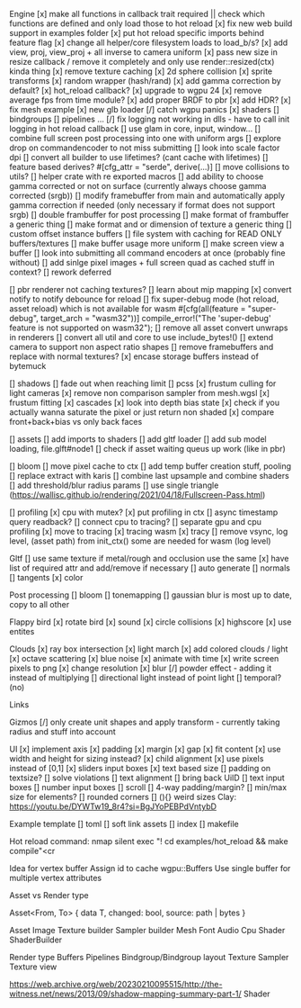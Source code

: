 Engine
[x] make all functions in callback trait required || check which functions are defined and only load those to hot reload
[x] fix new web build support in examples folder
[x] put hot reload specific imports behind feature flag
[x] change all helper/core filesystem loads to load_b/s?
[x] add view, proj, view_proj + all inverse to camera uniform
[x] pass new size in resize callback /  remove it completely and only use render::resized(ctx) kinda thing
[x] remove texture caching
[x] 2d sphere collision
[x] sprite transforms
[x] random wrapper (hash/rand)
[x] add gamma correction by default?
[x] hot_reload callback?
[x] upgrade to wgpu 24
[x] remove average fps from time module?
[x] add proper BRDF to pbr
    [x] add HDR?
[x] fix mesh example
    [x] new glb loader
[/] catch wgpu panics
    [x] shaders
    [] bindgroups
    [] pipelines
    ...
[/] fix logging not working in dlls
    - have to call init logging in hot reload callback
[] use glam in core, input, window...
[] combine full screen post processing into one with uniform args
[] explore drop on commandencoder to not miss submitting
[] look into scale factor dpi
[] convert all builder to use lifetimes? (cant cache with lifetimes)
[] feature based derives? #\[cfg_attr = "serde", derive(...)\]
[] move collisions to utils?
[] helper crate with re exported macros
[] add ability to choose gamma corrected or not on surface (currently always choose gamma corrected (srgb))
[] modify framebuffer from main and automatically apply gamma correction if needed (only necessary if format does not support srgb)
[] double frambuffer for post processing
[] make format of frambuffer a generic thing
[] make format and or dimension of texture a generic thing
[] custom offset instance buffers
[] file system with caching for READ ONLY buffers/textures
[] make buffer usage more uniform
[] make screen view a buffer
[] look into submitting all command encoders at once (probably fine without)
[] add sinlge pixel images + full screen quad as cached stuff in context?
[] rework deferred
<!-- [] add ability to reuse encoders for all renderers -->
[] pbr renderer not caching textures? 
[] learn about mip mapping
[x] convert notify to notify debounce for reload
[] fix super-debug mode (hot reload, asset reload) which is not available for wasm
    #[cfg(all(feature = "super-debug", target_arch = "wasm32"))]
    compile_error!("The 'super-debug' feature is not supported on wasm32");
[] remove all asset convert unwraps in renderers
[] convert all util and core to use include_bytes!()
[] extend camera to support non aspect ratio shapes
[] remove framebuffers and replace with normal textures?
[x] encase storage buffers instead of bytemuck

[] shadows
    [] fade out when reaching limit
    [] pcss
    [x] frustum culling for light cameras
    [x] remove non comparison sampler from mesh.wgsl
    [x] frustum fitting
    [x] cascades
    [x] look into depth bias state 
    [x] check if you actually wanna saturate the pixel or just return non shaded
    [x] compare front+back+bias vs only back faces

[] assets 
    [] add imports to shaders
    [] add gltf loader
    [] add sub model loading, file.glft#node1
    [] check if asset waiting queus up work (like in pbr)

[] bloom
    [] move pixel cache to ctx
    [] add temp buffer creation stuff, pooling
    [] replace extract with karis
    [] combine last upsample and combine shaders
    [] add threshold/blur radius params
    [] use single triangle (https://wallisc.github.io/rendering/2021/04/18/Fullscreen-Pass.html)

[] profiling
    [x] cpu with mutex?
    [x] put profiling in ctx
    [] async timestamp query readback?
    [] connect cpu to tracing?
    [] separate gpu and cpu profiling
[x] move to tracing
    [x] tracing wasm
    [x] tracy
[] remove vsync, log level, (asset path) from init_ctx()
    some are needed for wasm (log level)

Gltf
[] use same texture if metal/rough and occlusion use the same
[x] have list of required attr and add/remove if necessary
[] auto generate
    [] normals
    [] tangents
    [x] color

Post processing
[] bloom
[] tonemapping
[] gaussian blur is most up to date, copy to all other

Flappy bird
[x] rotate bird
[x] sound
[x] circle collisions
[x] highscore
[x] use entites

Clouds
[x] ray box intersection
[x] light march
[x] add colored clouds / light
[x] octave scattering
[x] blue noise
[x] animate with time
[x] write screen pixels to png
[x] change resolution
[x] blur 
[/] powder effect
    - adding it instead of multiplying
[] directional light instead of point light
[] temporal? (no) 

Links
    
Gizmos
[/] only create unit shapes and apply transform
    - currently taking radius and stuff into account

UI
[x] implement axis
[x] padding
[x] margin
[x] gap
[x] fit content
[x] use width and height for sizing instead?
[x] child alignment
[x] use pixels instead of [0,1]
[x] sliders input boxes
[x] text based size 
[] padding on textsize?
[] solve violations
[] text alignment
[] bring back UiID
[] text input boxes
[] number input boxes
[] scroll
[] 4-way padding/margin?
[] min/max size for elements?
[] rounded corners
[] (){} weird sizes
Clay: https://youtu.be/DYWTw19_8r4?si=BgJYoPEBPdVntybD

Example template
[] toml
[] soft link assets
[] index
[] makefile

Hot reload command:
    nmap <c-p> <cmd>silent exec "! cd examples/hot_reload && make compile"<cr

Idea for vertex buffer
Assign id to cache wgpu::Buffers
Use single buffer for multiple vertex attributes

Asset vs Render type

Asset<From, To> {
    data T,
    changed: bool,
    source: path | bytes
}

Asset
    Image
        Texture builder
        Sampler builder
    Mesh
    Font
    Audio
    Cpu Shader
        ShaderBuilder

Render type
    Buffers
    Pipelines
    Bindgroup/Bindgroup layout
    Texture
    Sampler
    Texture view


https://web.archive.org/web/20230210095515/http://the-witness.net/news/2013/09/shadow-mapping-summary-part-1/   Shader
